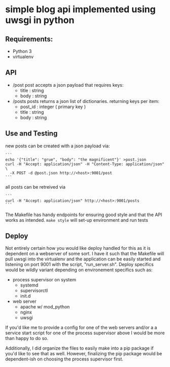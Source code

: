 # simple blog api implemented using uwsgi in python

## Requirements:

- Python 3
- virtualenv

## API

- /post
    post accepts a json payload that requires keys:
    - title : string
    - body  : string
- /posts
    posts returns a json list of dictionaries. returning keys per item:
    - post_id : integer ( primary key )
    - title   : string
    - body    : string

## Use and Testing
new posts can be created with a json payload via:

    ```
    echo '{"title": "grue", "body": "the magnificent"}' >post.json
    curl -H "Accept: application/json" -H "Content-Type: application/json" \ 
      -X POST -d @post.json http://<host>:9001/post
    ```    

all posts can be retreived via

    ```
    curl -H "Accept: application/json" http://<host>:9001/posts 
    ```

The Makefile has handy endpoints for ensuring good style and that
the API works as intended. `make style` will set-up environment and run tests

## Deploy
Not entirely certain how you would like deploy handled for this as
it is dependent on a webserver of some sort. I have it such that the Makefile
will pull uwsgi into the virtualenv and the application
can be easily started and listening on port 9001 with the script,
"run_server.sh". Deploy specifics would be wildly variant depending 
on environement specifics such as:

- process supervisor on system
    - systemd
    - supervisorctl
    - init.d
- web server
    - apache w/ mod_python
    - nginx 
    - uwsgi

If you'd like me to provide a config for one of the web servers and/or a 
a service start script for one of the process supervisor above I would be 
more than happy to do so.

Additionally, I did organize the files to easily make into a pip package
if you'd like to see that as well. However, finalizing the pip package
would be dependent-ish on choosing the process supervisor first. 